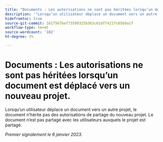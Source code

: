 ```yaml
---
title: "Documents : Les autorisations ne sont pas héritées lorsqu’un document est déplacé vers un nouveau projet"
description: '"Lorsqu’un utilisateur déplace un document vers un autre projet, le document n’hérite pas des autorisations de partage du nouveau projet. Le document n’est pas partagé avec les utilisateurs auxquels le projet est partagé.  »'
hidefromtoc: true
source-git-commit: 1617567bef73599325b363c61dff421fc65b9a1f
workflow-type: tm+mt
source-wordcount: '102'
ht-degree: 3%

---
```



# Documents : Les autorisations ne sont pas héritées lorsqu’un document est déplacé vers un nouveau projet.

<!-- This Known Issue is on the TOC for both Workfront and Workfront Proof-->

Lorsqu’un utilisateur déplace un document vers un autre projet, le document n’hérite pas des autorisations de partage du nouveau projet. Le document n’est pas partagé avec les utilisateurs auxquels le projet est partagé.

_Premier signalement le 6 janvier 2023._

